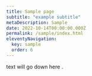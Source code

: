 ```yaml
---
title: Sample page 
subtitle: "example subtitle"
metaDescription: Sample 
date: 2022-10-14T00:00:00.000Z
permalink: /sample/index.html
eleventyNavigation:
  key: sample
  order: 6
---
```

text will go down here .
